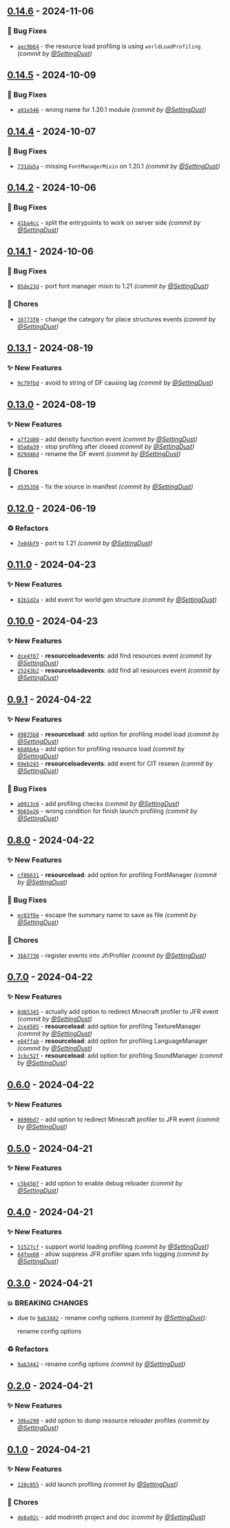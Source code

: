 
## [0.14.6] - 2024-11-06
### :bug: Bug Fixes
- [`aec9b64`](https://github.com/SettingDust/MoreProfiling/commit/aec9b648f926ab08a059b7d7368c56036662fb23) - the resource load profiling is using `worldLoadProfiling` *(commit by [@SettingDust](https://github.com/SettingDust))*


## [0.14.5] - 2024-10-09
### :bug: Bug Fixes
- [`a01e546`](https://github.com/SettingDust/MoreProfiling/commit/a01e546a1dc87a8b337891288fdd46a44efa3cc3) - wrong name for 1.20.1 module *(commit by [@SettingDust](https://github.com/SettingDust))*


## [0.14.4] - 2024-10-07
### :bug: Bug Fixes
- [`731da5a`](https://github.com/SettingDust/MoreProfiling/commit/731da5a2e95d2accbd97fc28b8687606614f9339) - missing `FontManagerMixin` on 1.20.1 *(commit by [@SettingDust](https://github.com/SettingDust))*


## [0.14.2] - 2024-10-06
### :bug: Bug Fixes
- [`41ba4cc`](https://github.com/SettingDust/MoreProfiling/commit/41ba4ccda4296824666d31f16ae7512eae4369b8) - split the entrypoints to work on server side *(commit by [@SettingDust](https://github.com/SettingDust))*


## [0.14.1] - 2024-10-06
### :bug: Bug Fixes
- [`05de23d`](https://github.com/SettingDust/MoreProfiling/commit/05de23d6b5d1f9737ed16d7f2d31b701feba7084) - port font manager mixin to 1.21 *(commit by [@SettingDust](https://github.com/SettingDust))*

### :wrench: Chores
- [`16773f0`](https://github.com/SettingDust/MoreProfiling/commit/16773f03448a7c9793ad08ee66156a95af07ff46) - change the category for place structures events *(commit by [@SettingDust](https://github.com/SettingDust))*


## [0.13.1] - 2024-08-19
### :sparkles: New Features
- [`9c79fbd`](https://github.com/SettingDust/MoreProfiling/commit/9c79fbd33b6bb5678f80d3e47291ab87ad14b8ed) - avoid to string of DF causing lag *(commit by [@SettingDust](https://github.com/SettingDust))*


## [0.13.0] - 2024-08-19
### :sparkles: New Features
- [`a7f2d80`](https://github.com/SettingDust/MoreProfiling/commit/a7f2d8035d9e98f424412ae27ce33da030e95137) - add density function event *(commit by [@SettingDust](https://github.com/SettingDust))*
- [`05a8a39`](https://github.com/SettingDust/MoreProfiling/commit/05a8a39116c4ba8aaf43cf9d33d8c38581fa8695) - stop profiling after closed *(commit by [@SettingDust](https://github.com/SettingDust))*
- [`029d46d`](https://github.com/SettingDust/MoreProfiling/commit/029d46d0880a2910c48f1335213141767d29baee) - rename the DF event *(commit by [@SettingDust](https://github.com/SettingDust))*

### :wrench: Chores
- [`d535356`](https://github.com/SettingDust/MoreProfiling/commit/d53535633a4743f589c81add5eb075936871c442) - fix the source in manifest *(commit by [@SettingDust](https://github.com/SettingDust))*


## [0.12.0] - 2024-06-19
### :recycle: Refactors
- [`7e04bf9`](https://github.com/SettingDust/MoreProfiling/commit/7e04bf93536100332605b694205d6f953b120580) - port to 1.21 *(commit by [@SettingDust](https://github.com/SettingDust))*


## [0.11.0] - 2024-04-23
### :sparkles: New Features
- [`82b1d2a`](https://github.com/SettingDust/MoreProfiling/commit/82b1d2ad32cc5a233b4f62bfbe8a16c9e6c0cdfb) - add event for world gen structure *(commit by [@SettingDust](https://github.com/SettingDust))*


## [0.10.0] - 2024-04-23
### :sparkles: New Features
- [`dce4f67`](https://github.com/SettingDust/MoreProfiling/commit/dce4f67f3594848576adafcd596942f0c72dd85f) - **resourceloadevents**: add find resources event *(commit by [@SettingDust](https://github.com/SettingDust))*
- [`25243b2`](https://github.com/SettingDust/MoreProfiling/commit/25243b2c40cc891ac363ba9ee78a6be0dbd2ccf4) - **resourceloadevents**: add find all resources event *(commit by [@SettingDust](https://github.com/SettingDust))*


## [0.9.1] - 2024-04-22
### :sparkles: New Features
- [`d9835b8`](https://github.com/SettingDust/MoreProfiling/commit/d9835b85bc7d1aa8b25ce73dff145fcda26316a1) - **resourceload**: add option for profiling model load *(commit by [@SettingDust](https://github.com/SettingDust))*
- [`66d6b4a`](https://github.com/SettingDust/MoreProfiling/commit/66d6b4ac3a9e9b407e8aca392c9e16d2497ea52e) - add option for profiling resource load *(commit by [@SettingDust](https://github.com/SettingDust))*
- [`69eb245`](https://github.com/SettingDust/MoreProfiling/commit/69eb245fffbcab54dca481a66f33a74b1414994d) - **resourceloadevents**: add event for CIT resewn *(commit by [@SettingDust](https://github.com/SettingDust))*

### :bug: Bug Fixes
- [`a0913c6`](https://github.com/SettingDust/MoreProfiling/commit/a0913c63a75ad1707fd4307789d763f9f0e64671) - add profiling checks *(commit by [@SettingDust](https://github.com/SettingDust))*
- [`9b65e26`](https://github.com/SettingDust/MoreProfiling/commit/9b65e265e66630082c5569f9e3fb786c361226e6) - wrong condition for finish launch profiling *(commit by [@SettingDust](https://github.com/SettingDust))*


## [0.8.0] - 2024-04-22
### :sparkles: New Features
- [`cf86631`](https://github.com/SettingDust/MoreProfiling/commit/cf866319401950feb5b0ce1b33be39e43697581d) - **resourceload**: add option for profiling FontManager *(commit by [@SettingDust](https://github.com/SettingDust))*

### :bug: Bug Fixes
- [`ec03f6e`](https://github.com/SettingDust/MoreProfiling/commit/ec03f6e365c7c229308dd6e77743c685753a621a) - escape the summary name to save as file *(commit by [@SettingDust](https://github.com/SettingDust))*

### :wrench: Chores
- [`3bb7736`](https://github.com/SettingDust/MoreProfiling/commit/3bb77361e0afe256e96ee5b220ad8d4a5e71c239) - register events into JfrProfiler *(commit by [@SettingDust](https://github.com/SettingDust))*


## [0.7.0] - 2024-04-22
### :sparkles: New Features
- [`8d65345`](https://github.com/SettingDust/MoreProfiling/commit/8d6534562da8b03f68b884438b1900c46d51d077) - actually add option to redirect Minecraft profiler to JFR event *(commit by [@SettingDust](https://github.com/SettingDust))*
- [`2ce4585`](https://github.com/SettingDust/MoreProfiling/commit/2ce4585ad1a9f562bcba81c870788daff43bb23f) - **resourceload**: add option for profiling  TextureManager *(commit by [@SettingDust](https://github.com/SettingDust))*
- [`e84ffab`](https://github.com/SettingDust/MoreProfiling/commit/e84ffab0b0f7e04b44125f84e1c512dad7808752) - **resourceload**: add option for profiling  LanguageManager *(commit by [@SettingDust](https://github.com/SettingDust))*
- [`3cbc52f`](https://github.com/SettingDust/MoreProfiling/commit/3cbc52f5bc6fa737461cbb368c20c57063dc5c8b) - **resourceload**: add option for profiling  SoundManager *(commit by [@SettingDust](https://github.com/SettingDust))*


## [0.6.0] - 2024-04-22
### :sparkles: New Features
- [`8690bd7`](https://github.com/SettingDust/MoreProfiling/commit/8690bd7da806fbc9fdfd3811d2081c2b93de6d5a) - add option to redirect Minecraft profiler to JFR event *(commit by [@SettingDust](https://github.com/SettingDust))*


## [0.5.0] - 2024-04-21
### :sparkles: New Features
- [`c5b456f`](https://github.com/SettingDust/MoreProfiling/commit/c5b456f59acb2869423c50ae4360041f5729f757) - add option to enable debug reloader *(commit by [@SettingDust](https://github.com/SettingDust))*


## [0.4.0] - 2024-04-21
### :sparkles: New Features
- [`51527cf`](https://github.com/SettingDust/MoreProfiling/commit/51527cf4cf3d6beb5f164675dc31d0f3743ba88d) - support world loading profiling *(commit by [@SettingDust](https://github.com/SettingDust))*
- [`64fee68`](https://github.com/SettingDust/MoreProfiling/commit/64fee687d032de464041630f51c8db383c179e8f) - allow suppress JFR profiler spam info logging *(commit by [@SettingDust](https://github.com/SettingDust))*


## [0.3.0] - 2024-04-21
### :boom: BREAKING CHANGES
- due to [`9ab3442`](https://github.com/SettingDust/MoreProfiling/commit/9ab3442cae46b4920a7424833a88486f56f82f59) - rename config options *(commit by [@SettingDust](https://github.com/SettingDust))*:

  rename config options


### :recycle: Refactors
- [`9ab3442`](https://github.com/SettingDust/MoreProfiling/commit/9ab3442cae46b4920a7424833a88486f56f82f59) - rename config options *(commit by [@SettingDust](https://github.com/SettingDust))*


## [0.2.0] - 2024-04-21
### :sparkles: New Features
- [`30ba290`](https://github.com/SettingDust/MoreProfiling/commit/30ba29051c925f7ce76bb7a8ce08b8c7d3d8c137) - add option to dump resource reloader profiles *(commit by [@SettingDust](https://github.com/SettingDust))*


## [0.1.0] - 2024-04-21
### :sparkles: New Features
- [`120c855`](https://github.com/SettingDust/MoreProfiling/commit/120c8555ff889f0901ce44a1343c4d72b0d56842) - add launch profiling *(commit by [@SettingDust](https://github.com/SettingDust))*

### :wrench: Chores
- [`de8a92c`](https://github.com/SettingDust/MoreProfiling/commit/de8a92c20fe0536a36bcaa0c72c3417977979407) - add modrinth project and doc *(commit by [@SettingDust](https://github.com/SettingDust))*


[0.1.0]: https://github.com/SettingDust/MoreProfiling/compare/0.0.0...0.1.0
[0.2.0]: https://github.com/SettingDust/MoreProfiling/compare/0.1.0...0.2.0
[0.3.0]: https://github.com/SettingDust/MoreProfiling/compare/0.2.0...0.3.0
[0.4.0]: https://github.com/SettingDust/MoreProfiling/compare/0.3.0...0.4.0
[0.5.0]: https://github.com/SettingDust/MoreProfiling/compare/0.4.0...0.5.0
[0.6.0]: https://github.com/SettingDust/MoreProfiling/compare/0.5.0...0.6.0
[0.7.0]: https://github.com/SettingDust/MoreProfiling/compare/0.6.1...0.7.0
[0.8.0]: https://github.com/SettingDust/MoreProfiling/compare/0.7.0...0.8.0
[0.9.1]: https://github.com/SettingDust/MoreProfiling/compare/0.8.0...0.9.1
[0.10.0]: https://github.com/SettingDust/MoreProfiling/compare/0.9.1...0.10.0
[0.11.0]: https://github.com/SettingDust/MoreProfiling/compare/0.10.0...0.11.0
[0.12.0]: https://github.com/SettingDust/MoreProfiling/compare/0.11.0...0.12.0
[0.13.0]: https://github.com/SettingDust/MoreProfiling/compare/0.12.0...0.13.0
[0.13.1]: https://github.com/SettingDust/MoreProfiling/compare/0.13.0...0.13.1
[0.14.1]: https://github.com/SettingDust/MoreProfiling/compare/0.14.0...0.14.1
[0.14.2]: https://github.com/SettingDust/MoreProfiling/compare/0.14.1...0.14.2
[0.14.4]: https://github.com/SettingDust/MoreProfiling/compare/0.14.3...0.14.4
[0.14.5]: https://github.com/SettingDust/MoreProfiling/compare/0.14.4...0.14.5
[0.14.6]: https://github.com/SettingDust/MoreProfiling/compare/0.14.5...0.14.6
